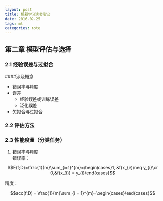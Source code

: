 ```yaml
---
layout: post
title: 机器学习读书笔记
date: 2016-02-25
tags: ml
categories: note
---
```

## 第二章 模型评估与选择
### 2.1 经验误差与过拟合
####涉及概念
- 错误率与精度
- 误差
    - 经验误差或训练误差
    - 泛化误差
- 欠拟合与过拟合
### 2.2 评估方法
### 2.3 性能度量（分类任务）
1. 错误率与精度  
错误率：

  $$E(f;D)=\frac{1}{m}\sum_{i=1}^{m}=\begin{cases}1, &f(x_{i})\neq y_{i}\cr 0,&f(x_{i}) =  y_{i}\end{cases}$$

精度：

$$acc(f;D) = \frac{1}{m}\sum_{i = 1}^{m}=\begin{cases}\end{cases}$$
<script type="text/javascript" async
  src="http://cdn.bootcss.com/mathjax/2.6.1/MathJax.js?config=TeX-MML-AM_CHTML">
</script>